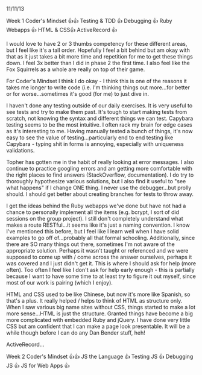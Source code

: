 11/11/13

Week 1
Coder's Mindset :+1::+1:
Testing & TDD :+1:
Debugging :+1:
Ruby Webapps :+1:
HTML & CSS:+1:
ActiveRecord :+1:

I would love to have 2 or 3 thumbs competency for these different areas, but I feel like it's a tall order.  Hopefully I feel a bit behind but am okay with that as it just takes a bit more time and repetition for me to get these things down.  I feel 3x better than I did in phase 2 the first time.  I also feel like the Fox Squirrels as a whole are really on top of their game.  

For Coder's Mindset I think I do okay - I think this is one of the reasons it takes me longer to write code (i.e. I'm thinking things out more...for better or for worse...sometimes it's good (for me) to just dive in.  

I haven't done any testing outside of our daily exercises. It is very useful to see tests and try to make them past. It's tough to start making tests from scratch, not knowing the syntax and different things we can test.  Capybara testing seems to be the most intuitive.  I often rack my brain for edge cases as it's interesting to me. Having manually tested a bunch of things, it's now easy to see the value of testing...particularly end to end testing like Capybara - typing shit in forms is annoying, especially with uniqueness validations.   

Topher has gotten me in the habit of really looking at error messages. I also continue to practice googling errors and am getting more comfortable with the right places to find answers (StackOverflow, documentation). I do try to thoroughly hypothesize various solutions, but I also find it useful to "see what happens" if I change ONE thing. I never use the debugger...but prolly should.  I should get better about creating branches for tests to throw away. 

I get the ideas behind the Ruby webapps we've done but have not had a chance to personally implement all the items (e.g. bcrypt, I sort of did sessions on the group project). I still don't completely understand what makes a route RESTful...it seems like it's just a naming convention. I know I've mentioned this before, but I feel like I learn well when I have solid examples to go off of...probably all that formal schooling. Additionally, since there are SO many things out there, sometimes I'm not aware of the appropriate solution. Perhaps it wasn't taught or referenced and we were supposed to come up with / come across the answer ourselves, perhaps it was covered and I just didn't get it. This is where I should ask for help (more often). Too often I feel like I don't ask for help early enough - this is partially because I want to have some time to at least try to figure it out myself, since most of our work is pairing (which I enjoy).  

HTML and CSS used to be like Chinese, but now it's more like Spanish, so that's a plus. It really helped / helps to think of HTML as structure only. When I saw various big name sites without CSS, things started to make a lot more sense...HTML is just the structure.  Granted things have become a big more complicated with embedded Ruby and jQuery. I have done very little CSS but am confident that I can make a page look presentable. It will be a while though before I can do any Dan Bender stuff, heh!

ActiveRecord...


Week 2
Coder's Mindset :+1::+1:
JS the Language :+1:
Testing JS :+1:
Debugging JS :+1:
JS for Web Apps :+1:
